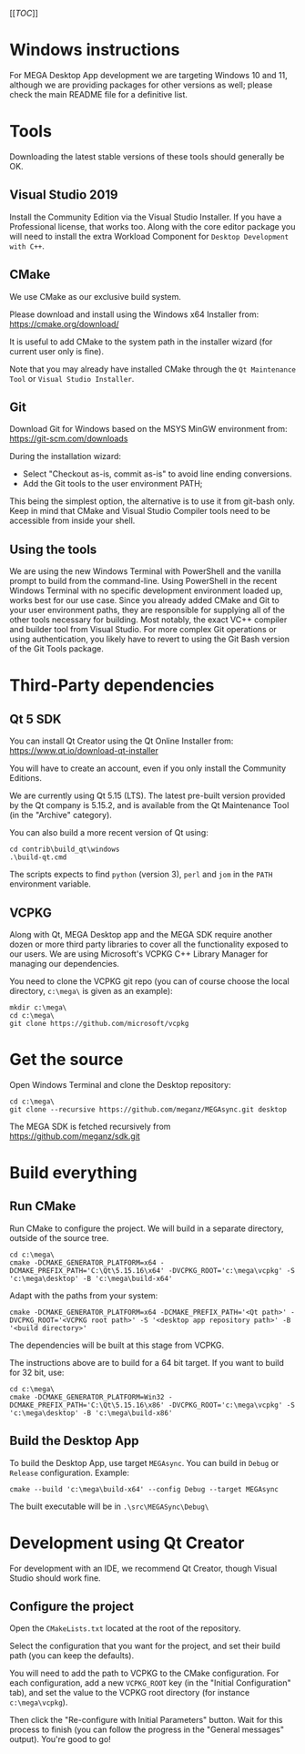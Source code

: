 [[_TOC_]]

# Windows instructions

For MEGA Desktop App development we are targeting Windows 10 and 11, although we are providing
packages for other versions as well; please check the main README file for a definitive
list.

# Tools

Downloading the latest stable versions of these tools should generally be OK.

## Visual Studio 2019

Install the Community Edition via the Visual Studio Installer. If you have a
Professional license, that works too. Along with the core editor package you
will need to install the extra Workload Component for `Desktop Development with C++`.

## CMake

We use CMake as our exclusive build system.

Please download and install using the Windows x64 Installer from:
https://cmake.org/download/

It is useful to add CMake to the system path in the installer wizard (for
current user only is fine).

Note that you may already have installed CMake through the `Qt Maintenance Tool` or `Visual Studio Installer`.

## Git

Download Git for Windows based on the MSYS MinGW environment from:
https://git-scm.com/downloads

During the installation wizard:
- Select "Checkout as-is, commit as-is" to avoid line ending conversions.
- Add the Git tools to the user environment PATH;

This being the simplest option, the alternative is to use it from git-bash only.
Keep in mind that CMake and Visual Studio Compiler tools need to be accessible
from inside your shell.

## Using the tools

We are using the new Windows Terminal with PowerShell and the vanilla prompt to
build from the command-line. Using PowerShell in the recent Windows Terminal with
no specific development environment loaded up, works best for our use case.
Since you already added CMake and Git to your user environment paths, they are
responsible for supplying all of the other tools necessary for building. Most
notably, the exact VC++ compiler and builder tool from Visual Studio. For more
complex Git operations or using authentication, you likely have to revert to
using the Git Bash version of the Git Tools package.

# Third-Party dependencies

## Qt 5 SDK

You can install Qt Creator using the Qt Online Installer from:
https://www.qt.io/download-qt-installer

You will have to create an account, even if you only install the Community
Editions.

We are currently using Qt 5.15 (LTS). The latest pre-built version provided by the Qt company is 5.15.2,
and is available from the Qt Maintenance Tool (in the "Archive" category).

You can also build a more recent version of Qt using:

```
cd contrib\build_qt\windows
.\build-qt.cmd
```
The scripts expects to find `python` (version 3), `perl` and `jom` in the `PATH` environment variable.

## VCPKG

Along with Qt, MEGA Desktop app and the MEGA SDK require another dozen or more
third party libraries to cover all the functionality exposed to our users. We are
using Microsoft's VCPKG C++ Library Manager for managing our dependencies.

You need to clone the VCPKG git repo (you can of course choose the local directory, `c:\mega\` is given as an example):
```
mkdir c:\mega\
cd c:\mega\
git clone https://github.com/microsoft/vcpkg
```

# Get the source

Open Windows Terminal and clone the Desktop repository:
```
cd c:\mega\
git clone --recursive https://github.com/meganz/MEGAsync.git desktop
```

The MEGA SDK is fetched recursively from https://github.com/meganz/sdk.git

# Build everything

## Run CMake
Run CMake to configure the project. We will build in a separate directory, outside of the source tree.
```
cd c:\mega\
cmake -DCMAKE_GENERATOR_PLATFORM=x64 -DCMAKE_PREFIX_PATH='C:\Qt\5.15.16\x64' -DVCPKG_ROOT='c:\mega\vcpkg' -S 'c:\mega\desktop' -B 'c:\mega\build-x64'
```
Adapt with the paths from your system:
```
cmake -DCMAKE_GENERATOR_PLATFORM=x64 -DCMAKE_PREFIX_PATH='<Qt path>' -DVCPKG_ROOT='<VCPKG root path>' -S '<desktop app repository path>' -B '<build directory>'
```

The dependencies will be built at this stage from VCPKG.

The instructions above are to build for a 64 bit target. If you want to build for 32 bit, use:
```
cd c:\mega\
cmake -DCMAKE_GENERATOR_PLATFORM=Win32 -DCMAKE_PREFIX_PATH='C:\Qt\5.15.16\x86' -DVCPKG_ROOT='c:\mega\vcpkg' -S 'c:\mega\desktop' -B 'c:\mega\build-x86'
```

## Build the Desktop App
To build the Desktop App, use target `MEGAsync`.
You can build in `Debug` or `Release` configuration.
Example:
```
cmake --build 'c:\mega\build-x64' --config Debug --target MEGAsync
```

The built executable will be in `.\src\MEGASync\Debug\`

# Development using Qt Creator
For development with an IDE, we recommend Qt Creator, though Visual Studio
should work fine. 

## Configure the project
Open the `CMakeLists.txt` located at the root of the repository.


Select the configuration that you want for the project, and set their build path (you can keep the defaults).

You will need to add the path to VCPKG to the CMake configuration. For each configuration, add a new `VCPKG_ROOT` key (in the "Initial Configuration" tab), and set the value to the VCPKG root directory (for instance `c:\mega\vcpkg`).

Then click the "Re-configure with Initial Parameters" button. Wait for this process to finish (you can follow the progress in the "General messages" output).
You're good to go!